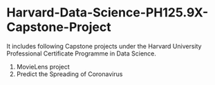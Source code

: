 # Harvard-Data-Science-PH125.9X-Capstone-Project
It includes following Capstone projects under the Harvard University Professional Certificate Programme in Data Science. 
1. MovieLens project 
2. Predict the Spreading of Coronavirus

